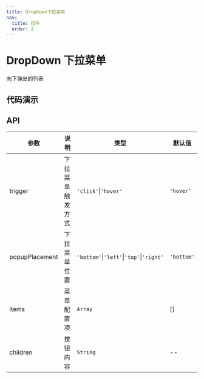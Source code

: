 ```yaml
---
title: DropDown下拉菜单
nav:
  title: 组件
  order: 2
---
```


# DropDown 下拉菜单

向下弹出的列表

## 代码演示

<code src="./demo/basic.tsx"></code>

<code src="./demo/popupPlacement.tsx"></code>

<code src="./demo/trigger.tsx"></code>

<code src="./demo/else.tsx"></code>


## API
| 参数           | 说明             | 类型                                     | 默认值     |
| -------------- | ---------------- | ---------------------------------------- | ---------- |
| trigger        | 下拉菜单触发方式 | `'click'`\|`'hover'`                     | `'hover'`  |
| popupPlacement | 下拉菜单位置     | `'bottom'`\|`'left'`\|`'top'`\|`'right'` | `'bottom'` |
| items          | 菜单配置项       | `Array`                                  | []         |
| children       | 按钮内容         | `String`                                 | --         |


